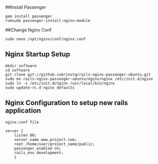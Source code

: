 ##Install Passenger
```
gem install passenger
rvmsudo passenger-install-nginx-module
```

##Change Nginx Conf
```
sudo nano /opt/nginx/conf/nginx.conf
```

## Nginx Startup Setup
```
mkdir software
cd software
git clone git://github.com/jnstq/rails-nginx-passenger-ubuntu.git
sudo mv rails-nginx-passenger-ubuntu/nginx/nginx /etc/init.d/nginx
sudo ln -s /etc/init.d/nginx /usr/local/bin/nginx
sudo update-rc.d nginx defaults
```

## Nginx Configuration to setup new rails application
```
nginx.conf file

server {
    listen 80;
    server_name www.project.com;
    root /home/user/project_name/public;
    passenger_enabled on;
    rails_env development;
    }
```